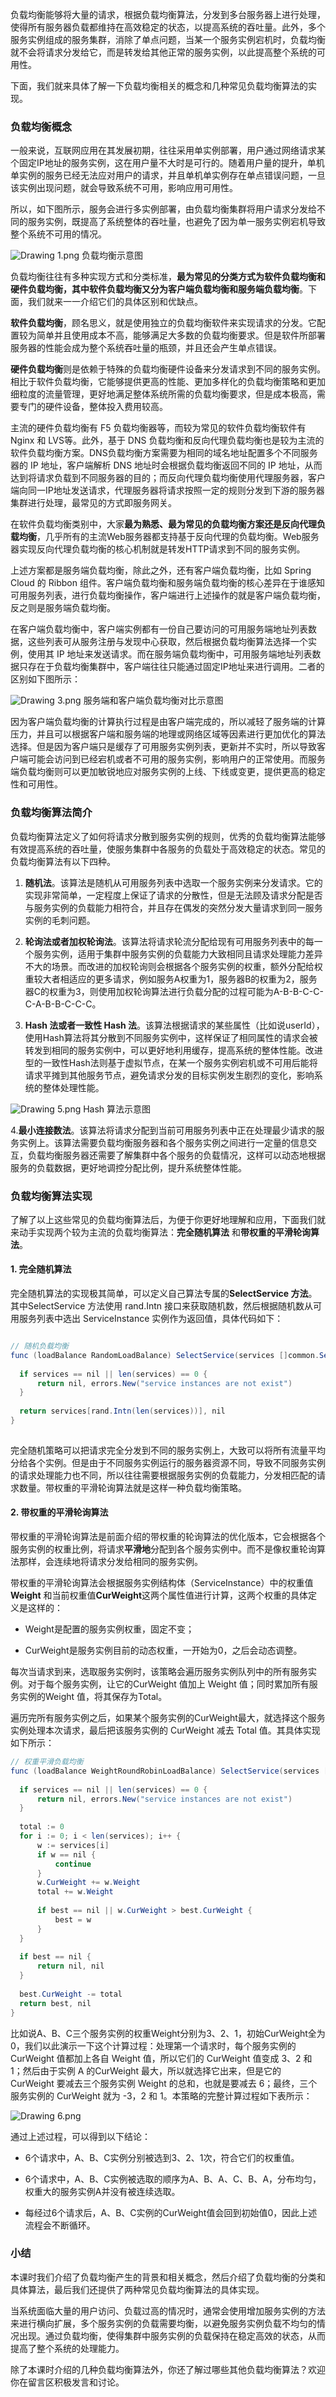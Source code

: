 负载均衡能够将大量的请求，根据负载均衡算法，分发到多台服务器上进行处理，使得所有服务器负载都维持在高效稳定的状态，以提高系统的吞吐量。此外，多个服务实例组成的服务集群，消除了单点问题，当某一个服务实例宕机时，负载均衡就不会将请求分发给它，而是转发给其他正常的服务实例，以此提高整个系统的可用性。

下面，我们就来具体了解一下负载均衡相关的概念和几种常见负载均衡算法的实现。

### 负载均衡概念

一般来说，互联网应用在其发展初期，往往采用单实例部署，用户通过网络请求某个固定IP地址的服务实例，这在用户量不大时是可行的。随着用户量的提升，单机单实例的服务已经无法应对用户的请求，并且单机单实例存在单点错误问题，一旦该实例出现问题，就会导致系统不可用，影响应用可用性。

所以，如下图所示，服务会进行多实例部署，由负载均衡集群将用户请求分发给不同的服务实例，既提高了系统整体的吞吐量，也避免了因为单一服务实例宕机导致整个系统不可用的情况。

<Image alt="Drawing 1.png" src="https://s0.lgstatic.com/i/image/M00/58/E0/Ciqc1F9wVFyAJJttAAD0rEz8Whs604.png"/>  
负载均衡示意图

负载均衡往往有多种实现方式和分类标准，**最为常见的分类方式为软件负载均衡和硬件负载均衡，其中软件负载均衡又分为客户端负载均衡和服务端负载均衡**。下面，我们就来一一介绍它们的具体区别和优缺点。

**软件负载均衡**，顾名思义，就是使用独立的负载均衡软件来实现请求的分发。它配置较为简单并且使用成本不高，能够满足大多数的负载均衡要求。但是软件所部署服务器的性能会成为整个系统吞吐量的瓶颈，并且还会产生单点错误。

**硬件负载均衡**则是依赖于特殊的负载均衡硬件设备来分发请求到不同的服务实例。相比于软件负载均衡，它能够提供更高的性能、更加多样化的负载均衡策略和更加细粒度的流量管理，更好地满足整体系统所需的负载均衡要求，但是成本极高，需要专门的硬件设备，整体投入费用较高。

主流的硬件负载均衡有 F5 负载均衡器等，而较为常见的软件负载均衡软件有 Nginx 和 LVS等。此外，基于 DNS 负载均衡和反向代理负载均衡也是较为主流的软件负载均衡方案。DNS负载均衡方案需要为相同的域名地址配置多个不同服务器的 IP 地址，客户端解析 DNS 地址时会根据负载均衡返回不同的 IP 地址，从而达到将请求负载到不同服务器的目的；而反向代理负载均衡使用代理服务器，客户端向同一IP地址发送请求，代理服务器将请求按照一定的规则分发到下游的服务器集群进行处理，最常见的方式即服务网关。

在软件负载均衡类别中，大家**最为熟悉、最为常见的负载均衡方案还是反向代理负载均衡**，几乎所有的主流Web服务器都支持基于反向代理的负载均衡。Web服务器实现反向代理负载均衡的核心机制就是转发HTTP请求到不同的服务实例。

上述方案都是服务端负载均衡，除此之外，还有客户端负载均衡，比如 Spring Cloud 的 Ribbon 组件。客户端负载均衡和服务端负载均衡的核心差异在于谁感知可用服务列表，进行负载均衡操作，客户端进行上述操作的就是客户端负载均衡，反之则是服务端负载均衡。

在客户端负载均衡中，客户端实例都有一份自己要访问的可用服务端地址列表数据，这些列表可从服务注册与发现中心获取，然后根据负载均衡算法选择一个实例，使用其 IP 地址来发送请求。而在服务端负载均衡中，可用服务端地址列表数据只存在于负载均衡集群中，客户端往往只能通过固定IP地址来进行调用。二者的区别如下图所示：

<Image alt="Drawing 3.png" src="https://s0.lgstatic.com/i/image/M00/58/E0/Ciqc1F9wVHqAbgVGAADqjKkTPpk445.png"/>  
服务端和客户端负载均衡对比示意图

因为客户端负载均衡的计算执行过程是由客户端完成的，所以减轻了服务端的计算压力，并且可以根据客户端和服务端的地理或网络区域等因素进行更加优化的算法选择。但是因为客户端只是缓存了可用服务实例列表，更新并不实时，所以导致客户端可能会访问到已经宕机或者不可用的服务实例，影响用户的正常使用。而服务端负载均衡则可以更加敏锐地应对服务实例的上线、下线或变更，提供更高的稳定性和可用性。

### 负载均衡算法简介

负载均衡算法定义了如何将请求分散到服务实例的规则，优秀的负载均衡算法能够有效提高系统的吞吐量，使服务集群中各服务的负载处于高效稳定的状态。常见的负载均衡算法有以下四种。

1. **随机法**。该算法是随机从可用服务列表中选取一个服务实例来分发请求。它的实现非常简单，一定程度上保证了请求的分散性，但是无法顾及请求分配是否与服务实例的负载能力相符合，并且存在偶发的突然分发大量请求到同一服务实例的毛刺问题。

2. **轮询法或者加权轮询法**。该算法将请求轮流分配给现有可用服务列表中的每一个服务实例，适用于集群中服务实例的负载能力大致相同且请求处理能力差异不大的场景。而改进的加权轮询则会根据各个服务实例的权重，额外分配给权重较大者相适应的更多请求，例如服务A权重为1，服务器B的权重为2，服务器C的权重为3，则使用加权轮询算法进行负载分配的过程可能为A-B-B-C-C-C-A-B-B-C-C-C。

3. **Hash 法或者一致性 Hash 法**。该算法根据请求的某些属性（比如说userId），使用Hash算法将其分散到不同服务实例中，这样保证了相同属性的请求会被转发到相同的服务实例中，可以更好地利用缓存，提高系统的整体性能。改进型的一致性Hash法则基于虚拟节点，在某一个服务实例宕机或不可用后能将请求平摊到其他服务节点，避免请求分发的目标实例发生剧烈的变化，影响系统的整体处理性能。

<Image alt="Drawing 5.png" src="https://s0.lgstatic.com/i/image/M00/58/EB/CgqCHl9wVJOAId0fAACD0X9m3Ho281.png"/>  
Hash 算法示意图

4.**最小连接数法**。该算法将请求分配到当前可用服务列表中正在处理最少请求的服务实例上。该算法需要负载均衡服务器和各个服务实例之间进行一定量的信息交互，负载均衡服务器还需要了解集群中各个服务的负载情况，这样可以动态地根据服务的负载数据，更好地调控分配比例，提升系统整体性能。

### 负载均衡算法实现

了解了以上这些常见的负载均衡算法后，为便于你更好地理解和应用，下面我们就来动手实现两个较为主流的负载均衡算法：**完全随机算法** 和**带权重的平滑轮询算法**。

#### 1. 完全随机算法

完全随机算法的实现极其简单，可以定义自己算法专属的**SelectService 方法**。其中SelectService 方法使用 rand.Intn 接口来获取随机数，然后根据随机数从可用服务列表中选出 ServiceInstance 实例作为返回值，具体代码如下：

```java

// 随机负载均衡
func (loadBalance RandomLoadBalance) SelectService(services []common.ServiceInstance) (*common.ServiceInstance, error) {
  
  if services == nil || len(services) == 0 {
      return nil, errors.New("service instances are not exist")
  }
​
  return services[rand.Intn(len(services))], nil
}
​
```

完全随机策略可以把请求完全分发到不同的服务实例上，大致可以将所有流量平均分给各个实例。但是由于不同服务实例运行的服务器资源不同，导致不同服务实例的请求处理能力也不同，所以往往需要根据服务实例的负载能力，分发相匹配的请求数量。带权重的平滑轮询算法就是这样一种负载均衡策略。

#### 2. 带权重的平滑轮询算法

带权重的平滑轮询算法是前面介绍的带权重的轮询算法的优化版本，它会根据各个服务实例的权重比例，将请求**平滑地**分配到各个服务实例中。而不是像权重轮询算法那样，会连续地将请求分发给相同的服务实例。

带权重的平滑轮询算法会根据服务实例结构体（ServiceInstance）中的权重值**Weight** 和当前权重值**CurWeight**这两个属性值进行计算，这两个权重的具体定义是这样的：

* Weight是配置的服务实例权重，固定不变；

* CurWeight是服务实例目前的动态权重，一开始为0，之后会动态调整。

每次当请求到来，选取服务实例时，该策略会遍历服务实例队列中的所有服务实例。对于每个服务实例，让它的CurWeight 值加上 Weight 值；同时累加所有服务实例的Weight 值，将其保存为Total。

遍历完所有服务实例之后，如果某个服务实例的CurWeight最大，就选择这个服务实例处理本次请求，最后把该服务实例的 CurWeight 减去 Total 值。其具体实现如下所示：

```java
// 权重平滑负载均衡
func (loadBalance WeightRoundRobinLoadBalance) SelectService(services []common.ServiceInstance) (best *common.ServiceInstance, err error) {
​
  if services == nil || len(services) == 0 {
      return nil, errors.New("service instances are not exist")
  }
​
  total := 0
  for i := 0; i < len(services); i++ {
      w := services[i]
      if w == nil {
          continue
      }
      w.CurWeight += w.Weight
      total += w.Weight
 
      if best == nil || w.CurWeight > best.CurWeight {
          best = w
      }
  }
 
  if best == nil {
      return nil, nil
  }
​
  best.CurWeight -= total
  return best, nil
}
```

比如说A、B、C三个服务实例的权重Weight分别为3、2、1，初始CurWeight全为0，我们以此演示一下这个计算过程：处理第一个请求时，每个服务实例的 CurWeight 值都加上各自 Weight 值，所以它们的 CurWeight 值变成 3、2 和 1；然后由于实例 A 的CurWeight 最大，所以就选择它出来，但是它的 CurWeight 要减去三个服务实例 Weight 的总和，也就是要减去 6；最终，三个服务实例的 CurWeight 就为 -3，2 和 1。本策略的完整计算过程如下表所示：

<Image alt="Drawing 6.png" src="https://s0.lgstatic.com/i/image/M00/58/E0/Ciqc1F9wVNqAKzxwAACld-lZDOI988.png"/>

通过上述过程，可以得到以下结论：

* 6个请求中，A、B、C实例分别被选到3、2、1次，符合它们的权重值。

* 6个请求中，A、B、C实例被选取的顺序为A、B、A、C、B、A，分布均匀，权重大的服务实例A并没有被连续选取。

* 每经过6个请求后，A、B、C实例的CurWeight值会回到初始值0，因此上述流程会不断循环。

### 小结

本课时我们介绍了负载均衡产生的背景和相关概念，然后介绍了负载均衡的分类和具体算法，最后我们还提供了两种常见负载均衡算法的具体实现。

当系统面临大量的用户访问、负载过高的情况时，通常会使用增加服务实例的方法来进行横向扩展，多个服务实例的负载需要均衡，以避免服务实例负载不均匀的情况出现。通过负载均衡，使得集群中服务实例的负载保持在稳定高效的状态，从而提高了整个系统的处理能力。

除了本课时介绍的几种负载均衡算法外，你还了解过哪些其他负载均衡算法？欢迎你在留言区积极发言和讨论。

